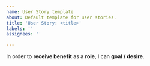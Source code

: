 ```yaml
---
name: User Story template
about: Default template for user stories.
title: 'User Story: <title>'
labels: ''
assignees: ''

---
```


In order to **receive benefit** as a **role**, I can **goal / desire**.
